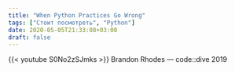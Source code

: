 ```yaml
---
title: "When Python Practices Go Wrong"
tags: ["Стоит посмотреть", "Python"]
date: 2020-05-05T21:33:08+03:00
draft: false
---
```


{{< youtube S0No2zSJmks >}}
Brandon Rhodes — code::dive 2019
<!--more-->
